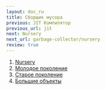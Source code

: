```yaml
---
layout: doc_ru
title: Сборщик мусора
previous: JIT Компилятор
previous_url: jit
next: Nursery
next_url: garbage-collector/nursery
review: true
---
```


1. [Nursery](/doc/ru/garbage-collector/nursery/)
1. [Молодое поколение](/doc/ru/garbage-collector/young-generation/)
1. [Старое поколение](/doc/ru/garbage-collector/mature-generation/)
1. [Большие объекты](/doc/ru/garbage-collector/large-objects/)
